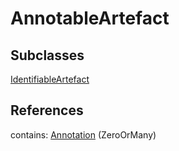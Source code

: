 
# AnnotableArtefact



## Subclasses

[IdentifiableArtefact](IdentifiableArtefact.md)





## References

contains: [Annotation](Annotation.md) (ZeroOrMany)




    